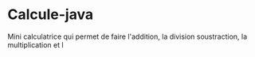 # Calcule-java
Mini calculatrice qui permet de faire l'addition, la division soustraction, la multiplication et l
